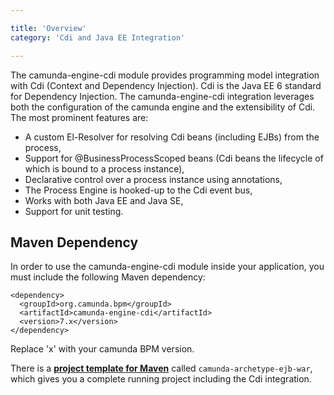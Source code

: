 ```yaml
---

title: 'Overview'
category: 'Cdi and Java EE Integration'

---
```


The camunda-engine-cdi module provides programming model integration with Cdi (Context and Dependency Injection). Cdi is the Java EE 6 standard for Dependency Injection. The camunda-engine-cdi integration leverages both the configuration of the camunda engine and the extensibility of Cdi. The most prominent features are:

 * A custom El-Resolver for resolving Cdi beans (including EJBs) from the process,
 * Support for @BusinessProcessScoped beans (Cdi beans the lifecycle of which is bound to a process instance),
 * Declarative control over a process instance using annotations,
 * The Process Engine is hooked-up to the Cdi event bus,
 * Works with both Java EE and Java SE,
 * Support for unit testing.

## Maven Dependency

In order to use the camunda-engine-cdi module inside your application, you must include the following Maven dependency:

    <dependency>
      <groupId>org.camunda.bpm</groupId>
      <artifactId>camunda-engine-cdi</artifactId>
      <version>7.x</version>
    </dependency>

Replace 'x' with your camunda BPM version.

<div class="alert alert-info">
  There is a <a href="ref:#process-applications-maven-project-templates-archetypes"><strong>project template for Maven</strong></a> called <code>camunda-archetype-ejb-war</code>, which gives you a complete running project including the Cdi integration.
</div>

